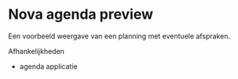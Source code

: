 # Nova agenda preview

Een voorbeeld weergave van een planning met eventuele afspraken.

Afhankelijkheden
- agenda applicatie

